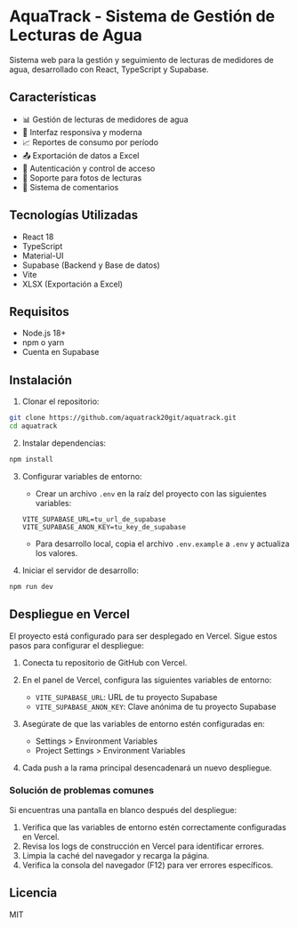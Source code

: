 # AquaTrack - Sistema de Gestión de Lecturas de Agua

Sistema web para la gestión y seguimiento de lecturas de medidores de agua, desarrollado con React, TypeScript y Supabase.

## Características

- 📊 Gestión de lecturas de medidores de agua
- 📱 Interfaz responsiva y moderna
- 📈 Reportes de consumo por período
- 📤 Exportación de datos a Excel
- 🔐 Autenticación y control de acceso
- 📸 Soporte para fotos de lecturas
- 📝 Sistema de comentarios

## Tecnologías Utilizadas

- React 18
- TypeScript
- Material-UI
- Supabase (Backend y Base de datos)
- Vite
- XLSX (Exportación a Excel)

## Requisitos

- Node.js 18+
- npm o yarn
- Cuenta en Supabase

## Instalación

1. Clonar el repositorio:
```bash
git clone https://github.com/aquatrack20git/aquatrack.git
cd aquatrack
```

2. Instalar dependencias:
```bash
npm install
```

3. Configurar variables de entorno:
   - Crear un archivo `.env` en la raíz del proyecto con las siguientes variables:
   ```
   VITE_SUPABASE_URL=tu_url_de_supabase
   VITE_SUPABASE_ANON_KEY=tu_key_de_supabase
   ```
   - Para desarrollo local, copia el archivo `.env.example` a `.env` y actualiza los valores.

4. Iniciar el servidor de desarrollo:
```bash
npm run dev
```

## Despliegue en Vercel

El proyecto está configurado para ser desplegado en Vercel. Sigue estos pasos para configurar el despliegue:

1. Conecta tu repositorio de GitHub con Vercel.

2. En el panel de Vercel, configura las siguientes variables de entorno:
   - `VITE_SUPABASE_URL`: URL de tu proyecto Supabase
   - `VITE_SUPABASE_ANON_KEY`: Clave anónima de tu proyecto Supabase

3. Asegúrate de que las variables de entorno estén configuradas en:
   - Settings > Environment Variables
   - Project Settings > Environment Variables

4. Cada push a la rama principal desencadenará un nuevo despliegue.

### Solución de problemas comunes

Si encuentras una pantalla en blanco después del despliegue:

1. Verifica que las variables de entorno estén correctamente configuradas en Vercel.
2. Revisa los logs de construcción en Vercel para identificar errores.
3. Limpia la caché del navegador y recarga la página.
4. Verifica la consola del navegador (F12) para ver errores específicos.

## Licencia

MIT
